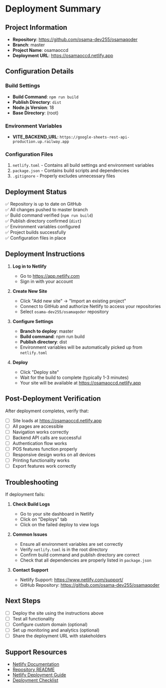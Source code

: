 # Deployment Summary

## Project Information
- **Repository**: https://github.com/osama-dev255/osamaqoder
- **Branch**: master
- **Project Name**: osamaoccd
- **Deployment URL**: https://osamaoccd.netlify.app

## Configuration Details

### Build Settings
- **Build Command**: `npm run build`
- **Publish Directory**: `dist`
- **Node.js Version**: 18
- **Base Directory**: (root)

### Environment Variables
- **VITE_BACKEND_URL**: `https://google-sheets-rest-api-production.up.railway.app`

### Configuration Files
1. `netlify.toml` - Contains all build settings and environment variables
2. `package.json` - Contains build scripts and dependencies
3. `.gitignore` - Properly excludes unnecessary files

## Deployment Status
✅ Repository is up to date on GitHub  
✅ All changes pushed to master branch  
✅ Build command verified (`npm run build`)  
✅ Publish directory confirmed (`dist`)  
✅ Environment variables configured  
✅ Project builds successfully  
✅ Configuration files in place  

## Deployment Instructions

1. **Log in to Netlify**
   - Go to https://app.netlify.com
   - Sign in with your account

2. **Create New Site**
   - Click "Add new site" → "Import an existing project"
   - Connect to GitHub and authorize Netlify to access your repositories
   - Select `osama-dev255/osamaqoder` repository

3. **Configure Settings**
   - **Branch to deploy**: master
   - **Build command**: npm run build
   - **Publish directory**: dist
   - Environment variables will be automatically picked up from `netlify.toml`

4. **Deploy**
   - Click "Deploy site"
   - Wait for the build to complete (typically 1-3 minutes)
   - Your site will be available at https://osamaoccd.netlify.app

## Post-Deployment Verification

After deployment completes, verify that:

- [ ] Site loads at https://osamaoccd.netlify.app
- [ ] All pages are accessible
- [ ] Navigation works correctly
- [ ] Backend API calls are successful
- [ ] Authentication flow works
- [ ] POS features function properly
- [ ] Responsive design works on all devices
- [ ] Printing functionality works
- [ ] Export features work correctly

## Troubleshooting

If deployment fails:

1. **Check Build Logs**
   - Go to your site dashboard in Netlify
   - Click on "Deploys" tab
   - Click on the failed deploy to view logs

2. **Common Issues**
   - Ensure all environment variables are set correctly
   - Verify `netlify.toml` is in the root directory
   - Confirm build command and publish directory are correct
   - Check that all dependencies are properly listed in `package.json`

3. **Contact Support**
   - Netlify Support: https://www.netlify.com/support/
   - GitHub Repository: https://github.com/osama-dev255/osamaqoder

## Next Steps

- [ ] Deploy the site using the instructions above
- [ ] Test all functionality
- [ ] Configure custom domain (optional)
- [ ] Set up monitoring and analytics (optional)
- [ ] Share the deployment URL with stakeholders

## Support Resources

- [Netlify Documentation](https://docs.netlify.com/)
- [Repository README](./README.md)
- [Netlify Deployment Guide](./NETLIFY_DEPLOYMENT.md)
- [Deployment Checklist](./NETLIFY_DEPLOYMENT_CHECKLIST.md)